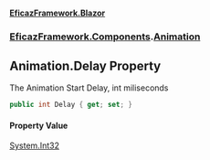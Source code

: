 #### [EficazFramework.Blazor](EficazFrameworkBlazor.md 'EficazFramework Blazor')
### [EficazFramework.Components](EficazFrameworkBlazor.md#EficazFramework.Components 'EficazFramework.Components').[Animation](EficazFramework.Components/Animation.md 'EficazFramework.Components.Animation')

## Animation.Delay Property

The Animation Start Delay, int miliseconds

```csharp
public int Delay { get; set; }
```

#### Property Value
[System.Int32](https://docs.microsoft.com/en-us/dotnet/api/System.Int32 'System.Int32')
